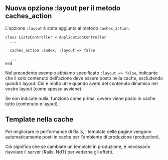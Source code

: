 ## Nuova opzione :layout per il metodo caches\_action

L'opzione `:layout` è stata aggiunta al metodo `caches_action`.

	class ListsController < ApplicationController
	  ...

	  caches_action :index, :layout => false

	  ...
	end

Nel precedente esempio abbiamo specificato `:layout => false`, indicante che il solo contenuto dell'azione deve essere posto nella cache, escludendo quindi il layout. Ciò è molto utile quando avete del contenuto dinamico nel vostro layout (come spesso avviene).

Se non indicate nulla, funziona come prima, ovvero viene posto in cache tutto (contenuto e layout).

## Template nella cache

Per migliorare le performance di Rails, i template delle pagine vengono automaticamente posti in cache per l'ambiente di produzione (production).

Ciò significa che se cambiate un template in produzione, è necessario riavviare il server (Rails, NdT) per vederne gli effetti.
